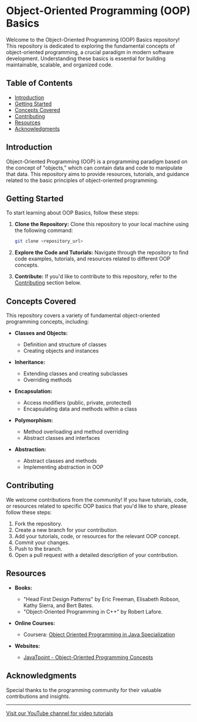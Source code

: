 # Object-Oriented Programming (OOP) Basics

Welcome to the Object-Oriented Programming (OOP) Basics repository! This repository is dedicated to exploring the fundamental concepts of object-oriented programming, a crucial paradigm in modern software development. Understanding these basics is essential for building maintainable, scalable, and organized code.

## Table of Contents

- [Introduction](#introduction)
- [Getting Started](#getting-started)
- [Concepts Covered](#concepts-covered)
- [Contributing](#contributing)
- [Resources](#resources)
- [Acknowledgments](#acknowledgments)

## Introduction

Object-Oriented Programming (OOP) is a programming paradigm based on the concept of "objects," which can contain data and code to manipulate that data. This repository aims to provide resources, tutorials, and guidance related to the basic principles of object-oriented programming.

## Getting Started

To start learning about OOP Basics, follow these steps:

1. **Clone the Repository:** Clone this repository to your local machine using the following command:
   ```bash
   git clone <repository_url>
   ```

2. **Explore the Code and Tutorials:** Navigate through the repository to find code examples, tutorials, and resources related to different OOP concepts.

3. **Contribute:** If you'd like to contribute to this repository, refer to the [Contributing](#contributing) section below.

## Concepts Covered

This repository covers a variety of fundamental object-oriented programming concepts, including:

- **Classes and Objects:**
  - Definition and structure of classes
  - Creating objects and instances

- **Inheritance:**
  - Extending classes and creating subclasses
  - Overriding methods

- **Encapsulation:**
  - Access modifiers (public, private, protected)
  - Encapsulating data and methods within a class

- **Polymorphism:**
  - Method overloading and method overriding
  - Abstract classes and interfaces

- **Abstraction:**
  - Abstract classes and methods
  - Implementing abstraction in OOP

## Contributing

We welcome contributions from the community! If you have tutorials, code, or resources related to specific OOP basics that you'd like to share, please follow these steps:

1. Fork the repository.
2. Create a new branch for your contribution.
3. Add your tutorials, code, or resources for the relevant OOP concept.
4. Commit your changes.
5. Push to the branch.
6. Open a pull request with a detailed description of your contribution.

## Resources

- **Books:**
  - "Head First Design Patterns" by Eric Freeman, Elisabeth Robson, Kathy Sierra, and Bert Bates.
  - "Object-Oriented Programming in C++" by Robert Lafore.

- **Online Courses:**
  - Coursera: [Object Oriented Programming in Java Specialization](https://www.coursera.org/specializations/object-oriented)

- **Websites:**
  - [JavaTpoint - Object-Oriented Programming Concepts](https://www.javatpoint.com/oops-concepts)

## Acknowledgments

Special thanks to the programming community for their valuable contributions and insights.

---

[Visit our YouTube channel for video tutorials](<YouTube_Channel_Link>)